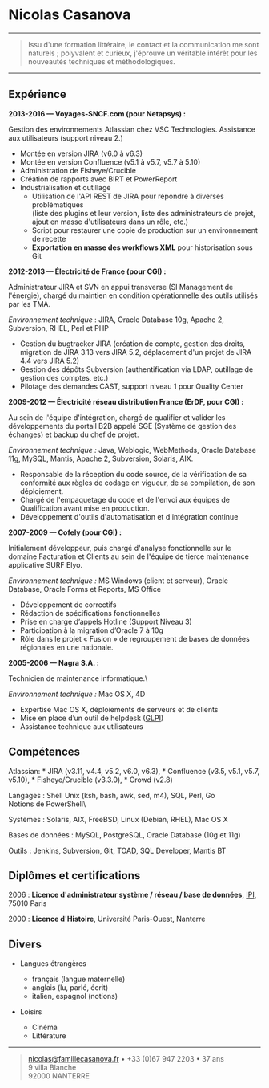 Nicolas Casanova
============

----

>  Issu d'une formation littéraire, le contact et la
>  communication me sont naturels ; polyvalent et curieux, j'éprouve un
>  véritable intérêt pour les nouveautés techniques et méthodologiques.

----


Expérience
----------

**2013-2016 — Voyages-SNCF.com (pour Netapsys) :**

Gestion des environnements Atlassian chez VSC Technologies. Assistance aux utilisateurs (support niveau 2.)

* Montée en version JIRA (v6.0 à v6.3)
* Montée en version Confluence (v5.1 à v5.7, v5.7 à 5.10)
* Administration de Fisheye/Crucible
* Création de rapports avec BIRT et PowerReport
* Industrialisation et outillage
    * Utilisation de l'API REST de JIRA pour répondre à diverses problématiques\
    (liste des plugins et leur version, liste des administrateurs de projet, ajout en masse d'utilisateurs dans un rôle, etc.)
    * Script pour restaurer une copie de production sur un environnement de recette
    * **Exportation en masse des workflows XML** pour historisation sous Git

**2012-2013 — Électricité de France (pour CGI) :**

Administrateur JIRA et SVN en appui transverse (SI Management de l'énergie),
chargé du maintien en condition opérationnelle des outils utilisés par les TMA.

*Environnement technique* : JIRA, Oracle Database 10g, Apache 2, Subversion, RHEL, Perl et PHP

* Gestion du bugtracker JIRA (création de compte, gestion des droits, migration de JIRA 3.13 vers JIRA 5.2, déplacement d'un projet de JIRA 4.4 vers JIRA 5.2)
* Gestion des dépôts Subversion (authentification via LDAP, outillage de gestion des comptes, etc.)
* Pilotage des demandes CAST, support niveau 1 pour Quality Center

**2009-2012 — Électricité réseau distribution France (ErDF, pour CGI) :**

Au sein de l'équipe d'intégration, chargé de qualifier et valider les
développements du portail B2B appelé SGE (Système de gestion des échanges)
et backup du chef de projet.

*Environnement technique :* Java, Weblogic, WebMethods, Oracle Database 11g,
MySQL, Mantis, Apache 2, Subversion, Solaris, AIX.

* Responsable de la réception du code source, de la vérification de sa
  conformité aux règles de codage en vigueur, de sa compilation, de son déploiement.
* Chargé de l'empaquetage du code et de l'envoi aux équipes de Qualification avant mise en production.
* Développement d'outils d'automatisation et d'intégration continue

**2007-2009 — Cofely (pour CGI) :**

Initialement développeur, puis chargé d'analyse fonctionnelle sur le domaine
Facturation et Clients au sein de l'équipe de tierce maintenance applicative
SURF Elyo.

*Environnement technique :* MS Windows (client et serveur), Oracle Database, Oracle Forms et Reports, MS Office

* Développement de correctifs
* Rédaction de spécifications fonctionnelles
* Prise en charge d’appels Hotline (Support Niveau 3)
* Participation à la migration d’Oracle 7 à 10g
* Rôle dans le projet « Fusion » de regroupement de bases de données régionales
  en une nationale.

**2005-2006 — Nagra S.A. :**

Technicien de maintenance informatique.\

*Environnement technique :* Mac OS X, 4D

* Expertise Mac OS X, déploiements de serveurs et de clients
* Mise en place d’un outil de helpdesk ([GLPI](http://glpi-project.org/))
* Assistance technique aux utilisateurs


Compétences
--------------------

Atlassian:
    * JIRA (v3.11, v4.4, v5.2, v6.0, v6.3),
    * Confluence (v3.5, v5.1, v5.7, v5.10),
    * Fisheye/Crucible (v3.3.0),
    * Crowd (v2.8)

Langages
:	Shell Unix (ksh, bash, awk, sed, m4), SQL, Perl, Go\
    Notions de PowerShell\

Systèmes
:	Solaris, AIX, FreeBSD, Linux (Debian, RHEL), Mac OS X

Bases de données
:	MySQL, PostgreSQL, Oracle Database (10g et 11g)

Outils
:	Jenkins, Subversion, Git, TOAD, SQL Developer, Mantis BT

Diplômes et certifications
---------

2006
:   **Licence d'administrateur système / réseau / base de données**,
    [IPI](http://www.ipi-ecoles.com/category/campus/paris/), 75010 Paris

2000
:   **Licence d'Histoire**, Université Paris-Ouest, Nanterre


Divers
----------------------------------------

* Langues étrangères

     * français (langue maternelle)
     * anglais (lu, parlé, écrit)
     * italien, espagnol (notions)

* Loisirs

     * Cinéma
     * Littérature

----

> <nicolas@famillecasanova.fr> • +33 (0)67 947 2203 • 37 ans\
> 9 villa Blanche\
> 92000 NANTERRE
